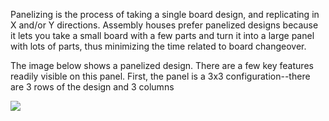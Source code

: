Panelizing is the process of taking a single board design, and replicating in X and/or Y directions. Assembly houses prefer panelized designs because it lets you take a small board with a few parts and turn it into a large panel with lots of parts, thus minimizing the time related to board changeover. 

The image below shows a panelized design. There are a few key features readily visible on this panel. First, the panel is a 3x3 configuration--there are 3 rows of the design and 3 columns 

![](https://cloud.githubusercontent.com/assets/24760857/24583526/f4908b70-1701-11e7-8f6c-890540e15435.png)
